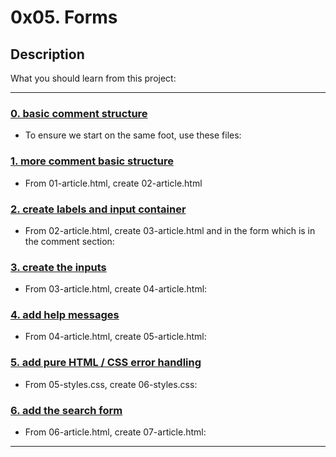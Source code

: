 # 0x05. Forms

## Description

What you should learn from this project:

---

### [0. basic comment structure](./01-article.html)

* To ensure we start on the same foot, use these files:

### [1. more comment basic structure](./02-article.html)

* From 01-article.html, create 02-article.html

### [2. create labels and input container](./03-styles.css)

* From 02-article.html, create 03-article.html and in the form which is in the comment section:

### [3. create the inputs](./04-article.html)

* From 03-article.html, create 04-article.html:

### [4. add help messages](./05-article.html)

* From 04-article.html, create 05-article.html:

### [5. add pure HTML / CSS error handling](./06-styles.css)

* From 05-styles.css, create 06-styles.css:

### [6. add the search form](./07-article.html)

* From 06-article.html, create 07-article.html:

---


